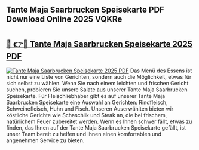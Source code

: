## Tante Maja Saarbrucken Speisekarte PDF Download Online 2025 VQKRe

# <h2><a href="http://gc77qa.nevu.top/?p=Tante+Maja+Saarbrucken+Speisekarte">🔗 👉🔴 Tante Maja Saarbrucken Speisekarte 2025 PDF</a></h2>

[![Tante Maja Saarbrucken Speisekarte 2025 PDF](https://i.imgur.com/dBaPXMq.png)](http://gc77qa.nevu.top/?p=Tante+Maja+Saarbrucken+Speisekarte)
Das Menü des Essens ist nicht nur eine Liste von Gerichten, sondern auch die Möglichkeit, etwas für sich selbst zu wählen. Wenn Sie nach einem leichten und frischen Gericht suchen, probieren Sie unsere Salate aus unserer Tante Maja Saarbrucken Speisekarte. Für Fleischliebhaber gibt es auf unserer Tante Maja Saarbrucken Speisekarte eine Auswahl an Gerichten: Rindfleisch, Schweinefleisch, Huhn und Fisch. Unseren Auserwählten bieten wir köstliche Gerichte wie Schaschlik und Steak an, die bei frischem, natürlichem Feuer zubereitet werden. Wenn es Ihnen schwer fällt, etwas zu finden, das Ihnen auf der Tante Maja Saarbrucken Speisekarte gefällt, ist unser Team bereit zu helfen und Ihnen einen komfortablen und angenehmen Service zu bieten.
